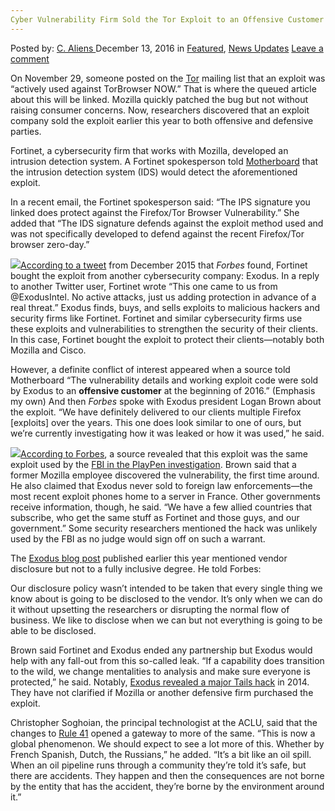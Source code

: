 ```yaml
---
Cyber Vulnerability Firm Sold the Tor Exploit to an Offensive Customer This Year
---
```

<article class="post-listing post-16898 post type-post status-publish format-standard has-post-thumbnail hentry  tag-customer tag-cyber tag-exploit tag-firm tag-offensive   tag-vulnerability tag-year">
    <div class="post-inner">
        <span>Posted by: <a href="https://www.deepdotweb.com/author/caliens/" title="">C. Aliens </a></span>
    <span>December 13, 2016</span>
    <span>in <a href="https://www.deepdotweb.com/category/deepdot-news/" rel="category tag">Featured</a>, <a href="https://www.deepdotweb.com/category/news-updates/" rel="category tag">News Updates</a></span>
    <span><a href="https://www.deepdotweb.com/2016/12/13/cyber-vulnerability-firm-sold-tor-exploit-offensive-customer-year/#respond">Leave a comment</a></span>
    </p>
    <div class="clear"></div>
    <div class="entry">
    <p>On November 29, someone posted on the <a href="https://www.deepdotweb.com/tag/tor/">Tor</a> mailing list that an exploit was “actively used against TorBrowser NOW.” That is where the queued article about this will be linked. Mozilla quickly patched the bug but not without raising consumer concerns. Now, researchers discovered that an exploit company sold the exploit earlier this year to both offensive and defensive parties.</p>
    <p>Fortinet, a cybersecurity firm that works with Mozilla, developed an intrusion detection system. A Fortinet spokesperson told <a href="http://motherboard.vice.com/read/exploit-company-exodus-sold-firefox-zero-day-earlier-this-year">Motherboard</a> that the intrusion detection system (IDS) would detect the aforementioned exploit.</p>
    <p>In a recent email, the Fortinet spokesperson said: “The IPS signature you linked does protect against the Firefox/Tor Browser Vulnerability.” She added that “The IDS signature defends against the exploit method used and was not specifically developed to defend against the recent Firefox/Tor browser zero-day.”</p>
    <p><img class="wp-image-16902 aligncenter" src="/imgs/2016/12/word-image-42.png" srcset="/imgs/2016/12/word-image-42.png 646w, /imgs/2016/12/word-image-42-300x237.png 300w" sizes="(max-width: 646px) 100vw, 646px"/><a href="https://twitter.com/Fortinet/status/675037485894926336">According to a tweet</a> from December 2015 that <em>Forbes</em> found, Fortinet bought the exploit from another cybersecurity company: Exodus. In a reply to another Twitter user, Fortinet wrote “This one came to us from @ExodusIntel. No active attacks, just us adding protection in advance of a real threat.” Exodus finds, buys, and sells exploits to malicious hackers and security firms like Fortinet. Fortinet and similar cybersecurity firms use these exploits and vulnerabilities to strengthen the security of their clients. In this case, Fortinet bought the exploit to protect their clients—notably both Mozilla and Cisco.</p>
    <p>However, a definite conflict of interest appeared when a source told Motherboard “The vulnerability details and working exploit code were sold by Exodus to an <strong>offensive customer</strong> at the beginning of 2016.” (Emphasis my own) And then <em>Forbes</em> spoke with Exodus president Logan Brown about the exploit. &#8220;We have definitely delivered to our clients multiple Firefox [exploits] over the years. This one does look similar to one of ours, but we’re currently investigating how it was leaked or how it was used,&#8221; he said.</p>
    <p><img class="wp-image-16903 aligncenter" src="/imgs/2016/12/word-image-43.png" srcset="/imgs/2016/12/word-image-43.png 846w, /imgs/2016/12/word-image-43-300x103.png 300w" sizes="(max-width: 846px) 100vw, 846px"/><a href="http://www.forbes.com/sites/thomasbrewster/2016/12/02/exodus-intel-the-company-that-exposed-tor-for-cops-child-porn-bust/">According to Forbes</a>, a source revealed that this exploit was the same exploit used by the <a href="https://www.deepdotweb.com/tag/playpen/">FBI in the PlayPen investigation</a>. Brown said that a former Mozilla employee discovered the vulnerability, the first time around. He also claimed that Exodus never sold to foreign law enforcements—the most recent exploit phones home to a server in France. Other governments receive information, though, he said. &#8220;We have a few allied countries that subscribe, who get the same stuff as Fortinet and those guys, and our government.” Some security researchers mentioned the hack was unlikely used by the FBI as no judge would sign off on such a warrant.</p>
    <p>The <a href="https://blog.exodusintel.com/2016/02/18/changing-to-coordinated-disclosure/">Exodus blog post</a> published earlier this year mentioned vendor disclosure but not to a fully inclusive degree. He told Forbes:</p>
    <p>Our disclosure policy wasn’t intended to be taken that every single thing we know about is going to be disclosed to the vendor. It&#8217;s only when we can do it without upsetting the researchers or disrupting the normal flow of business. We like to disclose when we can but not everything is going to be able to be disclosed.</p>
    <p>Brown said Fortinet and Exodus ended any partnership but Exodus would help with any fall-out from this so-called leak. “If a capability does transition to the wild, we change mentalities to analysis and make sure everyone is protected,&#8221; he said. Notably, <a href="https://blog.exodusintel.com/2014/08/25/tails-from-the-cri2p/">Exodus revealed a major Tails hack</a> in 2014. They have not clarified if Mozilla or another defensive firm purchased the exploit.</p>
    <p>Christopher Soghoian, the principal technologist at the ACLU, said that the changes to <a href="https://www.deepdotweb.com/2016/09/24/tor-joined-fight-stop-upcoming-changes-rule-41/">Rule 41</a> opened a gateway to more of the same. &#8220;This is now a global phenomenon. We should expect to see a lot more of this. Whether by French Spanish, Dutch, the Russians,&#8221; he added. “It’s a bit like an oil spill. When an oil pipeline runs through a community they&#8217;re told it&#8217;s safe, but there are accidents. They happen and then the consequences are not borne by the entity that has the accident, they’re borne by the environment around it.&#8221;</p>
    </div>
    <span style="display:none"><a href="https://www.deepdotweb.com/tag/customer/" rel="tag">customer</a> <a href="https://www.deepdotweb.com/tag/cyber/" rel="tag">cyber</a> <a href="https://www.deepdotweb.com/tag/exploit/" rel="tag">exploit</a> <a href="https://www.deepdotweb.com/tag/firm/" rel="tag">firm</a> <a href="https://www.deepdotweb.com/tag/offensive/" rel="tag">offensive</a> <a href="https://www.deepdotweb.com/tag/sold/" rel="tag">sold</a>  <a href="https://www.deepdotweb.com/tag/vulnerability/" rel="tag">vulnerability</a> <a href="https://www.deepdotweb.com/tag/year/" rel="tag">year</a></span> <span style="display:none" class="updated">2016-12-13</span>
    <div style="display:none" class="vcard author" itemprop="author" itemscope itemtype="http://schema.org/Person"><strong class="fn" itemprop="name"><a href="https://www.deepdotweb.com/author/caliens/" title="Posts by C. Aliens" rel="author">C. Aliens</a></strong></div>
    </div>
</article>

